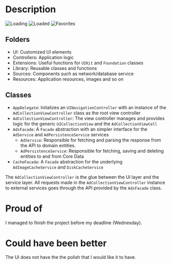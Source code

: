 # Description

![Loading](https://github.com/robinsalehjan/showmeads/blob/fix/update-images/Images/1.png) ![Loaded](https://github.com/robinsalehjan/showmeads/blob/fix/update-images/Images/2.png) ![Favorites](https://github.com/robinsalehjan/showmeads/blob/fix/update-images/Images/3.png)

## Folders
- UI: Customized UI elements
- Controllers: Application logic
- Extensions: Useful functions for `UIKit` and `Foundation` classes
- Library: Reusable classes and functions
- Sources: Components such as network/database service
- Resources: Application resources, images and so on

## Classes
- `AppDelegate`: Initalizes an `UINavigationController` with an instance of the `AdCollectionViewController` class as the root view controller
- `AdCollectionViewController`: The view controller manages and provides logic for the generic `UICollectionView` and the `AdCollectionViewCell`
- `AdsFacade`: A `Facade` abstraction with an simpler interface for the `AdService` and `AdPersistenceService` services
  - `AdService`: Responsible for fetching and parsing the response from the API to domain entities.
  - `AdPersistenceService`: Responsible for fetching, saving and deleting entities to and from Core Data
- `CacheFacade`: A `Facade` abstraction for the underlying `AdImageCacheService` and `DiskCacheService`

The `AdCollectionViewController` is the glue between the UI layer and the service layer. All requests made in the `AdCollectionViewController` instance to external services goes through the API provided by the `AdsFacade` class.

# Proud of
I managed to finish the project before my deadline (Wednesday).

# Could have been better
The UI does not have the the polish that I would like it to have. 
